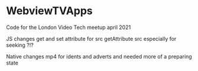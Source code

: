 # WebviewTVApps
Code for the London Video Tech meetup april 2021

JS changes
get and set attribute for src
getAttribute src especially for seeking ?!?

Native changes
mp4 for idents and adverts
and needed more of a preparing state